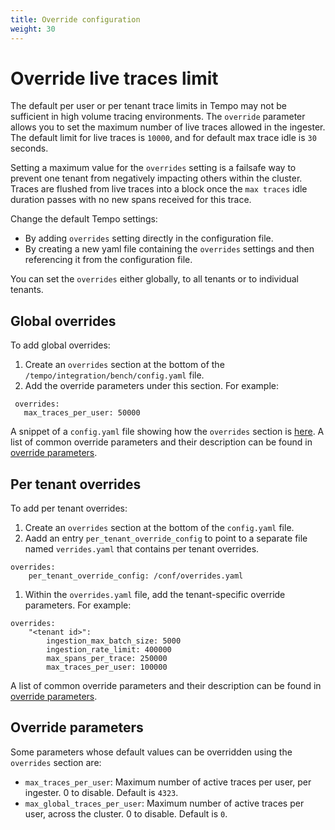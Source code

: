 ```yaml
---
title: Override configuration
weight: 30
---
```


# Override live traces limit

The default per user or per tenant trace limits in Tempo may not be sufficient in high volume tracing environments. The `override` parameter allows you to set the maximum number of live traces allowed in the ingester. The default limit for live traces is `10000`, and for default max trace idle is `30` seconds.

Setting a maximum value for the `overrides` setting is a failsafe way to prevent one tenant from negatively impacting others within the cluster. Traces are flushed from live traces into a block once the `max traces` idle duration passes with no new spans received for this trace.

Change the default Tempo settings:

- By adding `overrides` setting directly in the configuration file.
- By creating a new yaml file containing the `overrides` settings and then referencing it from the configuration file.

You can set the `overrides` either globally, to all tenants or to individual tenants.

## Global overrides

To add global overrides:

1. Create an `overrides` section at the bottom of the `/tempo/integration/bench/config.yaml` file.
1. Add the override parameters under this section. For example:

```
 overrides: 
   max_traces_per_user: 50000
```

A snippet of a `config.yaml` file showing how the `overrides` section is [here](https://github.com/grafana/tempo/blob/a000a0d461221f439f585e7ed55575e7f51a0acd/integration/bench/config.yaml#L39-L40). A list of common override parameters and their description can  be found in [override parameters](#override-parameters).


## Per tenant overrides

To add per tenant overrides:
1. Create an `overrides` section at the bottom of the `config.yaml` file.
1.  Aadd an entry `per_tenant_override_config` to point to a separate file named `verrides.yaml` that contains per tenant overrides.

```
overrides:
    per_tenant_override_config: /conf/overrides.yaml
```

1. Within the `overrides.yaml` file, add the tenant-specific override parameters. For example:

```
overrides:
    "<tenant id>":
        ingestion_max_batch_size: 5000
        ingestion_rate_limit: 400000
        max_spans_per_trace: 250000
        max_traces_per_user: 100000
```

A list of common override parameters and their description can  be found in [override parameters](#override-parameters).

## Override parameters

Some parameters whose default values can be overridden using the `overrides` section are:

   - `max_traces_per_user`: Maximum number of active traces per user, per ingester. 0 to disable. Default is `4323`.
   - `max_global_traces_per_user`: Maximum number of active traces per user, across the cluster. 0 to disable. Default is `0`.
